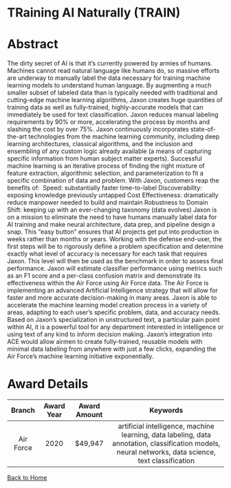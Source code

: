 
TRaining AI Naturally (TRAIN)
=============================

# Abstract


The dirty secret of AI is that it’s currently powered by armies of humans. Machines cannot read natural language like humans do, so massive efforts are underway to manually label the data necessary for training machine learning models to understand human language. By augmenting a much smaller subset of labeled data than is typically needed with traditional and cutting-edge machine learning algorithms, Jaxon creates huge quantities of training data as well as fully-trained, highly-accurate models that can immediately be used for text classification. Jaxon reduces manual labeling requirements by 90% or more, accelerating the process by months and slashing the cost by over 75%. Jaxon continuously incorporates state-of-the-art technologies from the machine learning community, including deep learning architectures, classical algorithms, and the inclusion and ensembling of any custom logic already available (a means of capturing specific information from human subject matter experts). Successful machine learning is an iterative process of finding the right mixture of feature extraction, algorithmic selection, and parameterization to fit a specific combination of data and problem. With Jaxon, customers reap the benefits of:  Speed: substantially faster time-to-label Discoverability: exposing knowledge previously untapped Cost Effectiveness: dramatically reduce manpower needed to build and maintain Robustness to Domain Shift: keeping up with an ever-changing taxonomy (data evolves) Jaxon is on a mission to eliminate the need to have humans manually label data for AI training and make neural architecture, data prep, and pipeline design a snap. This “easy button” ensures that AI projects get put into production in weeks rather than months or years. Working with the defense end-user, the first steps will be to rigorously define a problem specification and determine exactly what level of accuracy is necessary for each task that requires Jaxon. This level will then be used as the benchmark in order to assess final performance. Jaxon will estimate classifier performance using metrics such as an F1 score and a per-class confusion matrix and demonstrate its effectiveness within the Air Force using Air Force data. The Air Force is implementing an advanced Artificial Intelligence strategy that will allow for faster and more accurate decision-making in many areas. Jaxon is able to accelerate the machine learning model creation process in a variety of areas, adapting to each user’s specific problem, data, and accuracy needs. Based on Jaxon’s specialization in unstructured text, a particular pain point within AI, it is a powerful tool for any department interested in intelligence or using text of any kind to inform decision making. Jaxon’s integration into ACE would allow airmen to create fully-trained, reusable models with minimal data labeling from anywhere with just a few clicks, expanding the Air Force’s machine learning initiative exponentially.  

# Award Details

|Branch|Award Year|Award Amount|Keywords|
| :---: | :---: | :---: | :---: |
|Air Force|2020|$49,947|artificial intelligence, machine learning, data labeling, data annotation, classification models, neural networks, data science, text classification|
  
  


[Back to Home](https://github.com/chrischow/dod_sbir_awards/Reports/DJ/#1737)